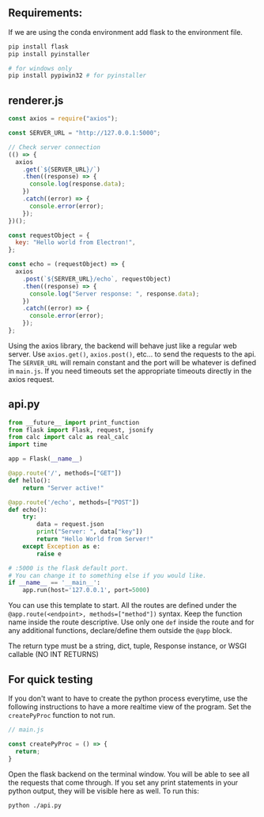 ## Requirements: 
If we are using the conda environment add flask to the environment file.
```bash
pip install flask
pip install pyinstaller

# for windows only
pip install pypiwin32 # for pyinstaller
```

## renderer.js
```js
const axios = require("axios");

const SERVER_URL = "http://127.0.0.1:5000";

// Check server connection
(() => {
  axios
    .get(`${SERVER_URL}/`)
    .then((response) => {
      console.log(response.data);
    })
    .catch((error) => {
      console.error(error);
    });
})();

const requestObject = {
  key: "Hello world from Electron!",
};

const echo = (requestObject) => {
  axios
    .post(`${SERVER_URL}/echo`, requestObject)
    .then((response) => {
      console.log("Server response: ", response.data);
    })
    .catch((error) => {
      console.error(error);
    });
};
```
Using the axios library, the backend will behave just like a regular web server. Use `axios.get()`, `axios.post()`, etc... to send the requests to the api. The `SERVER_URL` will remain constant and the port will be whatever is defined in `main.js`. If you need timeouts set the appropriate timeouts directly in the axios request.

## api.py

```python
from __future__ import print_function
from flask import Flask, request, jsonify
from calc import calc as real_calc
import time

app = Flask(__name__)

@app.route('/', methods=["GET"])
def hello():
    return "Server active!"

@app.route('/echo', methods=["POST"])
def echo():
    try:
        data = request.json
        print("Server: ", data["key"])
        return "Hello World from Server!"
    except Exception as e:
        raise e

# :5000 is the flask default port. 
# You can change it to something else if you would like.
if __name__ == '__main__':
    app.run(host='127.0.0.1', port=5000)
```
You can use this template to start. All the routes are defined under the `@app.route(<endpoint>, methods=["method"])` syntax. Keep the function name inside the route descriptive. Use only one `def` inside the route and for any additional functions, declare/define them outside the `@app` block.

The return type must be a string, dict, tuple, Response instance, or WSGI callable (NO INT RETURNS)

## For quick testing 

If you don't want to have to create the python process everytime, use the following instructions to have a more realtime view of the program. Set the `createPyProc` function to not run.

```js
// main.js

const createPyProc = () => {
  return;
}
```
Open the flask backend on the terminal window. You will be able to see all the requests that come through. If you set any print statements in your python output, they will be visible here as well. To run this:
```bash
python ./api.py
```

